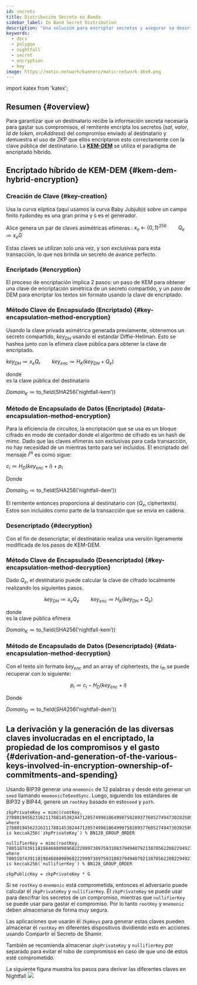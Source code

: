 ```yaml
---
id: secrets
title: Distribución Secreta en Banda
sidebar_label: In Band Secret Distribution
description: "Una solución para encriptar secretos y asegurar su descripción."
keywords:
  - docs
  - polygon
  - nightfall
  - secret
  - encryption
  - key
image: https://matic.network/banners/matic-network-16x9.png
---
```

import katex from 'katex';

## Resumen {#overview}

Para garantizar que un destinatario recibe la información secreta necesaria para gastar sus compromisos, el remitente
encripta los secretos (*sal*, *valor*, *Id de token*, *ercAddress*) del compromiso enviado al destinatario y
demuestra el uso de ZKP que ellos encriptaron esto correctamente con la clave pública del destinatario. La [**KEM-DEM**](https://eprint.iacr.org/2006/265.pdf) se utiliza el paradigma de encriptado híbrido.

## Encriptado híbrido de KEM-DEM {#kem-dem-hybrid-encryption}


### Creación de Clave {#key-creation}

Usa la curva elíptica (aquí usamos la curva Baby Jubjub)`E` sobre un campo finito `Fp`donde`p` es una gran
prima y `G` es el generador.

Alice genera un par de claves asimétricas efímeras   :
$x_e \; \leftarrow\; \{0, 1\}^{256} \qquad Q_e \coloneqq x_eG$

Estas claves se utilizan solo una vez, y son exclusivas para esta transacción, lo que nos brinda un secreto de avance perfecto.

### Encriptado {#encryption}

El proceso de encriptación implica 2 pasos: un paso de KEM para obtener una clave de encriptación simétrica de un secreto compartido, y un paso de DEM para encriptar los textos sin formato usando la clave de encriptado.

### Método Clave de Encapsulado (Encriptado) {#key-encapsulation-method-encryption}
Usando la clave privada asimétrica generada previamente, obtenemos un secreto compartido, $key_{DH}$ usando el estándar Diffie-Hellman. Esto se hashea junto con la efímera clave pública para obtener la clave de encriptado.

$key_{DH} \coloneqq x_eQ_r \qquad key_{enc} \coloneqq H_{K}(key_{DH} \; + \;Q_e)$


donde  
   es la clave pública del destinatario  

$Domain_{K} \coloneqq \text{to\_field}(\text{SHA256}(\text{'nightfall-kem'}))$


### Método de Encapsulado de Datos (Encriptado) {#data-encapsulation-method-encryption}
Para la eficiencia de circuitos, la encriptación que se usa es un bloque cifrado en modo de contador donde el algoritmo de cifrado es un hash de mimc. Dado que las claves efímeras son exclusivas para cada transacción, no hay necesidad de un mientras tanto para ser incluidos. El encriptado del mensaje $i^{th}$ es como sigue:

$c_i \coloneqq H_{D}(key_{enc} + i) + p_i$

Donde  

$Domain_{D} \coloneqq \text{to\_field}(\text{SHA256}(\text{'nightfall-dem'}))$

El remitente entonces proporciona al destinatario con $(Q_e, \text{ciphertexts})$. Estos son incluidos como parte de la transacción que se envía en cadena.

### Desencriptado {#decryption}
Con el fin de desencriptar, el destinatario realiza una versión ligeramente modificada de los pasos de KEM-DEM.

### Método Clave de Encapsulado (Desencriptado) {#key-encapsulation-method-decryption}
Dado $Q_e$, el destinatario puede calcular la clave de cifrado localmente realizando los siguientes pasos.

$$key_{DH} \coloneqq x_eQ_e \qquad key_{enc} \coloneqq H_{K}(key_{DH} \; + \;Q_e)$$

donde  
   es la clave pública efímera  

$Domain_{K} \coloneqq \text{to\_field}(\text{SHA256}(\text{'nightfall-kem'}))$

### Método de Encapsulado de Datos (Desencriptado) {#data-encapsulation-method-decryption}
Con el texto sin formato $key_{enc}$ and an array of ciphertexts, the $i_{th}$ se puede recuperar con lo siguiente:

$$p_i \coloneqq c_i - H_{D}(key_{enc} + i)$$

Donde  

$Domain_{D} \coloneqq \text{to\_field}(SHA256(\text{'nightfall-dem'}))$


## La derivación y la generación de las diversas claves involucradas en el encriptado, la propiedad de los compromisos y el gasto {#derivation-and-generation-of-the-various-keys-involved-in-encryption-ownership-of-commitments-and-spending}

Usando BIP39 generar una `mnemonic` de 12 palabras y desde esta generar un `seed` llamando `mnemonicToSeedSync`.
Luego, siguiendo los estándares de BIP32 y BIP44, genere un `rootKey` basado en esto`seed` y `path`.

```
zkpPrivateKey = mimc(rootKey, 2708019456231621178814538244712057499818649907582893776052749473028258908910)
where 2708019456231621178814538244712057499818649907582893776052749473028258908910 is keccak256(`zkpPrivateKey`) % BN128_GROUP_ORDER

nullifierKey = mimc(rootKey, 7805187439118198468809896822299973897593108379494079213870562208229492109015n)
where 7805187439118198468809896822299973897593108379494079213870562208229492109015n is keccak256(`nullifierKey`) % BN128_GROUP_ORDER

zkpPublicKey = zkpPrivateKey * G
```

Si se `rootKey` o `mnemonic` está comprometida, entonces el adversario puede calcular él `zkpPrivateKey` y `nullifierKey`.
Él `zkpPrivateKey` se puede usar para descifrar los secretos de un compromiso, mientras que `nullifierKey` se puede usar para gastar el compromiso.
Por lo tanto `rootKey` y `mnemonic` deben almacenarse de forma muy segura.

Las aplicaciones que usarán él `ZkpKeys` para generar estas claves pueden almacenar él `rootKey` en diferentes dispositivos dividiendo
esto en acciones usando Compartir el Secreto de Shamir.

También se recomienda almacenar `zkpPrivateKey` y `nullifierKey` por separado para evitar el robo de compromisos en caso de que uno de estos
esté comprometido.

La siguiente figura muestra los pasos para derivar las diferentes claves en Nightfall
![](../imgs/key-derivation.png)
